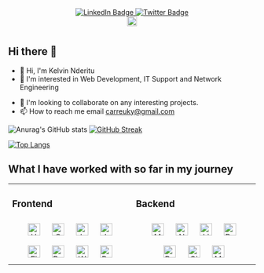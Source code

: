 

<div id="header" align="center">
</div>
<div id="badges" align="center">
  <a href="https://www.linkedin.com/in/kelvin-nderitu-5845b3208/">
    <img src="https://img.shields.io/badge/LinkedIn-blue?style=for-the-badge&logo=linkedin&logoColor=white" alt="LinkedIn Badge"/>
  </a>
  <a href="https://twitter.com/thekenyansaint">
    <img src="https://img.shields.io/badge/Twitter-blue?style=for-the-badge&logo=twitter&logoColor=white" alt="Twitter Badge"/>
  </a>
</div>
<div align="center">
  <img src="https://komarev.com/ghpvc/?username=carreuky&style=flat-square&color=blue" alt="" height="20"/>
</div>
<h1>
</h1>

## Hi there 👋

- :wave: Hi, I'm Kelvin Nderitu
- :eyes: I'm interested in Web Development, IT Support and Network Engineering
<!-- - :seedling: I'm currently learning Ruby on Rails & Python programming. -->
- :revolving_hearts:️ I'm looking to collaborate on any interesting projects.
- :mailbox: How to reach me email carreuky@gmail.com

<!---
**carreuky/carreuky** is a :sparkles: special :sparkles: repository because its `README.md` (this file) appears on your GitHub profile.
You can click the Preview link to take a look at your changes.
--->
![Anurag's GitHub stats](https://github-readme-stats.vercel.app/api?username=carreuky&show_icons=true&theme=codeSTACKr)
[![GitHub Streak](https://github-readme-streak-stats.herokuapp.com/?user=carreuky&theme=dark)](https://git.io/streak-stats)
<!--
--->
[![Top Langs](https://github-readme-stats.vercel.app/api/top-langs/?username=carreuky&layout=compact&theme=dark)](https://github.com/anuraghazra/github-readme-stats)
<!--
**carreuky/carreuky** is a ✨ _special_ ✨ repository because its `README.md` (this file) appears on your GitHub profile.

Here are some ideas to get you started:

- 🔭 I’m currently working on ...
- 🌱 I’m currently learning ...
- 👯 I’m looking to collaborate on ...
- 🤔 I’m looking for help with ...
- 💬 Ask me about ...
- 📫 How to reach me: ...
- 😄 Pronouns: ...
- ⚡ Fun fact: ....
-->

## What I have worked with so far in my journey 
<table><tr><td valign="top" width="50%">



### Frontend  
<div align="center">  
<img style="margin: 10px" src="https://profilinator.rishav.dev/skills-assets/html5-original-wordmark.svg" alt="HTML5" height="25" />  
<img style="margin: 10px" src="https://profilinator.rishav.dev/skills-assets/css3-original-wordmark.svg" alt="CSS3" height="25" /> 
<img style="margin: 10px" src="https://profilinator.rishav.dev/skills-assets/javascript-original.svg" alt="JavaScript" height="25" />
<img style="margin: 10px" src="https://i.ibb.co/WfSJkqn/tailwindcss-removebg-preview.png" alt="JavaScript" height="25" />  
<img style="margin: 10px" src="https://profilinator.rishav.dev/skills-assets/figma-icon.svg" alt="Figma" height="25" />  
<img style="margin: 10px" src="https://profilinator.rishav.dev/skills-assets/bootstrap-plain.svg" alt="Bootstrap" height="25" />  
<img style="margin: 10px" src="https://profilinator.rishav.dev/skills-assets/wordpress.png" alt="WordPress" height="25" />
<img style="margin: 10px" src="https://profilinator.rishav.dev/skills-assets/react-original-wordmark.svg" alt="React" height="25" />    
</div>

</td><td valign="top" width="50%">
  
  ### Backend  
<div align="center">  
<img style="margin: 10px" src="https://profilinator.rishav.dev/skills-assets/mongodb-original-wordmark.svg" alt="MongoDB" height="25" />  
<img style="margin: 10px" src="https://profilinator.rishav.dev/skills-assets/nodejs-original-wordmark.svg" alt="Node.js" height="25" />  
<img style="margin: 10px" src="https://profilinator.rishav.dev/skills-assets/linux-original.svg" alt="Linux" height="25" />   
<img style="margin: 10px" src="https://i.ibb.co/zG2M2QT/ruby-log-removebg-preview.png" alt="Ruby" height="25" />    
<img style="margin: 10px" src="https://i.ibb.co/gWH1NMr/Ruby-On-Rails-Logo-svg-removebg-preview.png" alt="Rails" height="25" />  
<img style="margin: 10px" src="https://profilinator.rishav.dev/skills-assets/git-scm-icon.svg" alt="Git" height="25" />   
<img style="margin: 10px" src="https://profilinator.rishav.dev/skills-assets/mysql-original-wordmark.svg" alt="MySQL" height="25" />    
</div>

<!--</td><td valign="top" width="50%">

